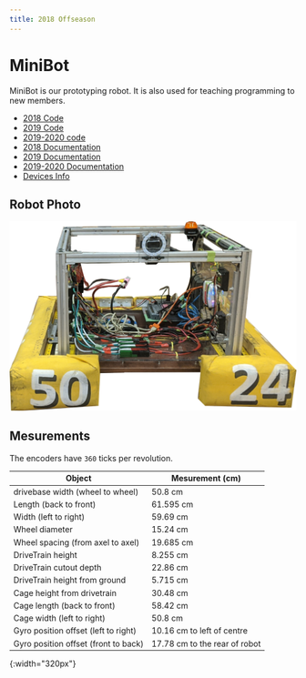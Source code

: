 ```yaml
---
title: 2018 Offseason
---
```


# MiniBot
MiniBot is our prototyping robot. It is also used for teaching programming to new members.

 - [2018 Code](https://github.com/frc5024/BaseBot)
 - [2019 Code](https://github.com/frc5024/MiniBot)
 - [2019-2020 code](https://github.com/frc5024/uBase)
 - [2018 Documentation](https://frc5024.github.io/BaseBot)
 - [2019 Documentation](https://frc5024.github.io/MiniBot)
 - [2019-2020 Documentation](https://frc5024.github.io/uBase)
 - [Devices Info](https://docs.google.com/spreadsheets/d/e/2PACX-1vSNXmLZ6TMKyh8pCZ2ZJN3x7I5hXcg-0HT3JiDnms5ENWb6s7vyFm9MXh_seRtbzuc7z5v_FUPCkeOU/pubhtml?gid=1728477354&single=true)

## Robot Photo
![robot]

## Mesurements

The encoders have `360` ticks per revolution.

| Object                               | Mesurement (cm)               |
| ------------------------------------ | ----------------------------- |
| drivebase width (wheel to wheel)     | 50.8 cm                       |
| Length (back to front)               | 61.595 cm                     |
| Width (left to right)                | 59.69 cm                      |
| Wheel diameter                       | 15.24 cm                      |
| Wheel spacing (from axel to axel)    | 19.685 cm                     |
| DriveTrain height                    | 8.255 cm                      |
| DriveTrain cutout depth              | 22.86 cm                      |
| DriveTrain height from ground        | 5.715 cm                      |
| Cage height from drivetrain          | 30.48 cm                      |
| Cage length (back to front)          | 58.42 cm                      |
| Cage width (left to right)           | 50.8 cm                       |
| Gyro position offset (left to right) | 10.16 cm to left of centre    |
| Gyro position offset (front to back) | 17.78 cm to the rear of robot |



[robot]: /assets/images/robots/minibot.jpg
{:width="320px"}